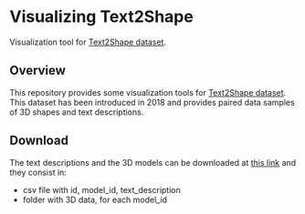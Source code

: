 # Visualizing Text2Shape
Visualization tool for [Text2Shape dataset](http://text2shape.stanford.edu/).

## Overview
This repository provides some visualization tools for [Text2Shape dataset](http://text2shape.stanford.edu/). This dataset has been introduced in 2018 and provides paired data samples of 3D shapes and text descriptions.

## Download
The text descriptions and the 3D models can be downloaded at [this link](http://text2shape.stanford.edu/) and they consist in:
* csv file with id, model_id, text_description
* folder with 3D data, for each model_id
